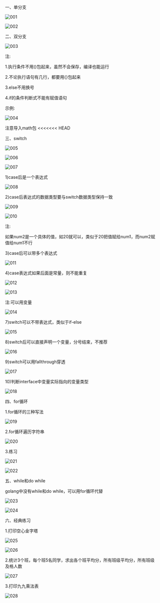 一、单分支

![001](001.png)

![002](002.png)

二、双分支

![003](003.png)

注:

1.执行条件不用()包起来，虽然不会保存，编译也能运行

2.不论执行语句有几行，都要用{}包起来

3.else不用换号

4.if的条件判断式不能有赋值语句

示例:

![004](004.png)

注意导入math包
<<<<<<< HEAD

三、switch

![005](005.png)

![006](006.png)

![007](007.png)

1)case后是一个表达式

![008](008.png)

2)case后表达式的数据类型要与switch数据类型保持一致

![009](009.png)

![010](010.png)

注:

如果num2是一个具体的值，如20就可以，类似于20把值赋给num1，而num2赋值给num1不行

3)case后可以带多个表达式

![011](011.png)

4)case表达式如果后面是常量，则不能重复

![012](012.png)

![013](013.png)

注:可以用变量

![014](014.png)

7)switch可以不带表达式，类似于if-else

![015](015.png)

8)switch后可以直接声明一个变量，分号结束，不推荐

![016](016.png)

9)switch可以用fallthrough穿透

![017](017.png)

10)判断interface中变量实际指向的变量类型

![018](018.png)

四、for循环

1.for循环的三种写法

![019](019.png)

2.for循环遍历字符串

![020](020.png)

3.练习

![021](021.png)

![022](022.png)

五、while和do while

golang中没有while和do while，可以用for循环代替

![023](D:\Golang_Notes\Golang流程控制\023.png)

![024](D:\Golang_Notes\Golang流程控制\024.png)

六、经典练习

1.打印空心金字塔

![025](D:\Golang_Notes\Golang流程控制\025.png)

![026](D:\Golang_Notes\Golang流程控制\026.png)

2.统计3个班，每个班5名同学，求出各个班平均分，所有班级平均分，所有班级及格人数

![027](D:\Golang_Notes\Golang流程控制\027.png)

3.打印九九乘法表

![028](D:\Golang_Notes\Golang流程控制\028.png)

